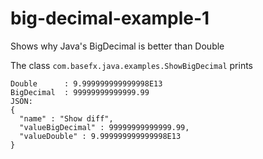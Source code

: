 # big-decimal-example-1
Shows why Java's BigDecimal is better than Double

The class `com.basefx.java.examples.ShowBigDecimal` prints 

````
Double      : 9.999999999999998E13
BigDecimal  : 99999999999999.99
JSON:
{
  "name" : "Show diff",
  "valueBigDecimal" : 99999999999999.99,
  "valueDouble" : 9.999999999999998E13
}
````
